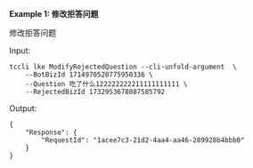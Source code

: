 **Example 1: 修改拒答问题**

修改拒答问题

Input: 

```
tccli lke ModifyRejectedQuestion --cli-unfold-argument  \
    --BotBizId 1714970520775950336 \
    --Question 吃了什么122222222211111111111 \
    --RejectedBizId 1732953678087585792
```

Output: 
```
{
    "Response": {
        "RequestId": "1acee7c3-21d2-4aa4-aa46-289928b4bbb0"
    }
}
```

